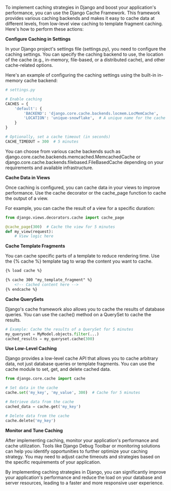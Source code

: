 To implement caching strategies in Django and boost your application's performance, you can use the Django Cache Framework. This framework provides various caching backends and makes it easy to cache data at different levels, from low-level view caching to template fragment caching. Here's how to perform these actions:

**Configure Caching in Settings**

In your Django project's settings file (settings.py), you need to configure the caching settings. You can specify the caching backend to use, the location of the cache (e.g., in-memory, file-based, or a distributed cache), and other cache-related options.

Here's an example of configuring the caching settings using the built-in in-memory cache backend:

```python
# settings.py

# Enable caching
CACHES = {
    'default': {
        'BACKEND': 'django.core.cache.backends.locmem.LocMemCache',
        'LOCATION': 'unique-snowflake',  # A unique name for the cache
    }
}

# Optionally, set a cache timeout (in seconds)
CACHE_TIMEOUT = 300  # 5 minutes
```

You can choose from various cache backends such as django.core.cache.backends.memcached.MemcachedCache or django.core.cache.backends.filebased.FileBasedCache depending on your requirements and available infrastructure.

**Cache Data in Views**

Once caching is configured, you can cache data in your views to improve performance. Use the cache decorator or the cache_page function to cache the output of a view.

For example, you can cache the result of a view for a specific duration:

```python
from django.views.decorators.cache import cache_page

@cache_page(300)  # Cache the view for 5 minutes
def my_view(request):
    # View logic here
```

**Cache Template Fragments**

You can cache specific parts of a template to reduce rendering time. Use the {% cache %} template tag to wrap the content you want to cache.

```html
{% load cache %}

{% cache 300 "my_template_fragment" %}
    <!-- Cached content here -->
{% endcache %}
```

**Cache QuerySets**

Django's cache framework also allows you to cache the results of database queries. You can use the cache() method on a QuerySet to cache the results.

```python
# Example: Cache the results of a QuerySet for 5 minutes
my_queryset = MyModel.objects.filter(...)
cached_results = my_queryset.cache(300)
```

**Use Low-Level Caching**

Django provides a low-level cache API that allows you to cache arbitrary data, not just database queries or template fragments. You can use the cache module to set, get, and delete cached data.

```python
from django.core.cache import cache

# Set data in the cache
cache.set('my_key', 'my_value', 300)  # Cache for 5 minutes

# Retrieve data from the cache
cached_data = cache.get('my_key')

# Delete data from the cache
cache.delete('my_key')
```

**Monitor and Tune Caching**

After implementing caching, monitor your application's performance and cache utilization. Tools like Django Debug Toolbar or monitoring solutions can help you identify opportunities to further optimize your caching strategy. You may need to adjust cache timeouts and strategies based on the specific requirements of your application.

By implementing caching strategies in Django, you can significantly improve your application's performance and reduce the load on your database and server resources, leading to a faster and more responsive user experience.
